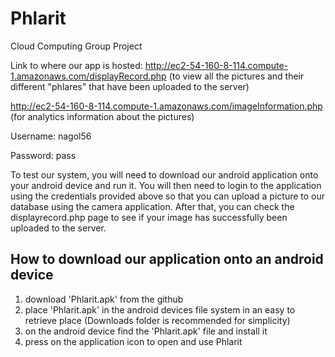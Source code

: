 # Phlarit
Cloud Computing Group Project

Link to where our app is hosted: http://ec2-54-160-8-114.compute-1.amazonaws.com/displayRecord.php (to view all the pictures and their different "phlares" that have been uploaded to the server)

http://ec2-54-160-8-114.compute-1.amazonaws.com/imageInformation.php (for analytics information about the pictures)

Username: nagol56

Password: pass

To test our system, you will need to download our android application onto your android device and run it. You will then need to login to the application using the credentials provided above so that you can upload a picture to our database using the camera application. After that, you can check the displayrecord.php page to see if your image has successfully been uploaded to the server.

<h2>How to download our application onto an android device</h2>

1. download 'Phlarit.apk' from the github
2. place 'Phlarit.apk' in the android devices file system in an easy to retrieve place (Downloads folder is recommended for simplicity)
3. on the android device find the 'Phlarit.apk' file and install it
4. press on the application icon to open and use Phlarit
